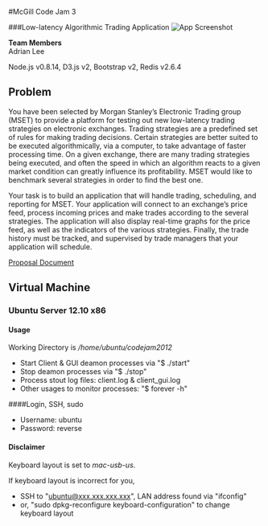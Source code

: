 #McGill Code Jam 3

###Low-latency Algorithmic Trading Application
![App Screenshot](https://raw.github.com/adrianlee/codejam2012/master/screenshot.png)

**Team Members**<br/>
Adrian Lee


Node.js v0.8.14, D3.js v2, Bootstrap v2, Redis v2.6.4

## Problem
You have been selected by Morgan Stanley’s Electronic Trading group (MSET) to provide a platform for 
testing out new low-latency trading strategies on electronic exchanges. Trading strategies are a 
predefined set of rules for making trading decisions. Certain strategies are better suited to be executed 
algorithmically, via a computer, to take advantage of faster processing time. On a given exchange, there 
are many trading strategies being executed, and often the speed in which an algorithm reacts to a given 
market condition can greatly influence its profitability. MSET would like to benchmark several strategies
in order to find the best one.

Your task is to build an application that will handle trading, scheduling, and reporting for MSET. Your 
application will connect to an exchange’s price feed, process incoming prices and make trades according 
to the several strategies. The application will also display real-time graphs for the price feed, as well as 
the indicators of the various strategies. Finally, the trade history must be tracked, and supervised by 
trade managers that your application will schedule.

[Proposal Document](https://github.com/adrianlee/codejam2012/blob/master/Code%20Jam%20Proposal.pdf?raw=true)

## Virtual Machine
### Ubuntu Server 12.10 x86

#### Usage
Working Directory is */home/ubuntu/codejam2012*
- Start Client & GUI deamon processes via "$ ./start"
- Stop deamon processes via "$ ./stop"
- Process stout log files: client.log & client_gui.log
- Other usages to monitor processes: "$ forever -h"

####Login, SSH, sudo
- Username: ubuntu
- Password: reverse

#### Disclaimer
Keyboard layout is set to *mac-usb-us*.

If keyboard layout is incorrect for you,

- SSH to "ubuntu@xxx.xxx.xxx.xxx", LAN address found via "ifconfig"
- or, "sudo dpkg-reconfigure keyboard-configuration" to change keyboard layout

